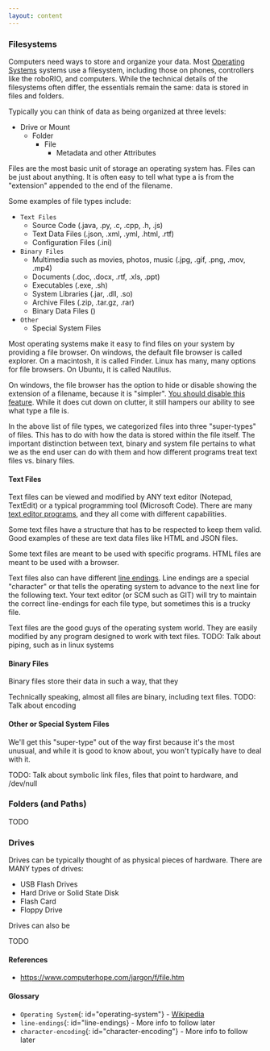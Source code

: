 ```yaml
---
layout: content
---
```


### Filesystems

Computers need ways to store and organize your data. Most [Operating Systems](#test) systems use a filesystem, 
including those on phones, controllers like the roboRIO, and computers. While the technical details of the 
filesystems often differ, the essentials remain the same: data is stored in files and folders.

Typically you can think of data as being organized at three levels:

* Drive or Mount 
    * Folder
        * File
            * Metadata and other Attributes
            
Files are the most basic unit of storage an operating system has. Files can be just about anything. It is often easy 
to tell what type a is from the "extension" appended to the end of the filename. 

Some examples of file types include: 

* `Text Files`
    * Source Code (.java, .py, .c, .cpp, .h, .js)
    * Text Data Files (.json, .xml, .yml, .html, .rtf)
    * Configuration Files (.ini)
* `Binary Files`
    * Multimedia such as movies, photos, music (.jpg, .gif, .png, .mov, .mp4)
    * Documents (.doc, .docx, .rtf, .xls, .ppt)
    * Executables (.exe, .sh)
    * System Libraries (.jar, .dll, .so)
    * Archive Files (.zip, .tar.gz, .rar)
    * Binary Data Files ()
* `Other`
    * Special System Files

Most operating systems make it easy to find files on your system by providing a file browser. On windows, the default file browser is called
explorer. On a macintosh, it is called Finder. Linux has many, many options for file browsers. On Ubuntu, it is called Nautilus.

On windows, the file browser has the option to hide or disable showing the extension of a filename, because it is "simpler". [You should disable
this feature](https://www.google.com/search?q=show+file+extensions+in+windows). While it does cut down on clutter, it still hampers our 
ability to see what type a file is.

In the above list of file types, we categorized files into three "super-types" of files. This has to do with how the data is stored within 
the file itself. The important distinction between text, binary and system file pertains to what we as the end user can do with them and
how different programs treat text files vs. binary files.

#### Text Files
Text files can be viewed and modified by ANY text editor (Notepad, TextEdit) or a typical programming tool (Microsoft Code). There are many
[text editor programs](https://en.wikipedia.org/wiki/List_of_text_editors), and they all come with different capabilities. 

Some text files have a structure that has to be respected to keep them valid. Good examples of these are text data files like HTML and JSON files.

Some text files are meant to be used with specific programs. HTML files are meant to be used with a browser.  

Text files also can have different [line endings](#line-endings). Line endings are a special "character" or that tells the operating 
system to advance to the next line for the following text. Your text editor (or SCM such as GIT) will try to maintain the correct 
line-endings for each file type, but sometimes this is a trucky file.

Text files are the good guys of the operating system world. They are easily modified by any program designed to work with text files.
TODO: Talk about piping, such as in linux systems

#### Binary Files
Binary files store their data in such a way, that they

Technically speaking, almost all files are binary, including text files. TODO: Talk about encoding

#### Other or Special System Files
We'll get this "super-type" out of the way first because it's the most unusual, and while it is good to know about, 
you won't typically have to deal with it. 

TODO: Talk about symbolic link files, files that point to hardware, and /dev/null

### Folders (and Paths)
TODO

### Drives
Drives can be typically thought of as physical pieces of hardware. There are MANY types of drives:

* USB Flash Drives
* Hard Drive or Solid State Disk
* Flash Card
* Floppy Drive

Drives can also be 

TODO


#### References
* https://www.computerhope.com/jargon/f/file.htm

#### Glossary
* `Operating System`{: id="operating-system"} - [Wikipedia](https://simple.wikipedia.org/wiki/Operating_system)
* `line-endings`{: id="line-endings} - More info to follow later
* `character-encoding`{: id="character-encoding"} - More info to follow later